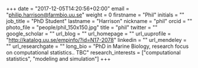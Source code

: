 +++
date = "2017-12-05T14:20:56+02:00"
email = "philip.harrison@farmbio.uu.se"
weight = 0
firstname = "Phil"
initials = ""
job_title = "PhD Student"
lastname = "Harrison"
nickname = "phil"
orcid = ""
photo_file = "people/phil_150x150.jpg"
title = "phil"
twitter = ""
google_scholar = ""
url_blog = ""
url_homepage = ""
url_uuprofile = "http://katalog.uu.se/empinfo/?id=N17-2078"
linkedin = ""
url_mendeley = ""
url_researchgate = ""
long_bio = "PhD in Marine Biology, research focus on computational statistics.. TBC"
research_interests = ["computational statistics", "modeling and simulation"]
+++

